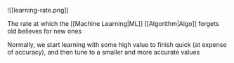 ![[learning-rate.png]]

The rate at which the [[Machine Learning|ML]] [[Algorithm|Algo]] forgets old believes for new ones

Normally, we start learning with some high value to finish quick (at expense of accuracy), and then tune to a smaller and more accurate values
